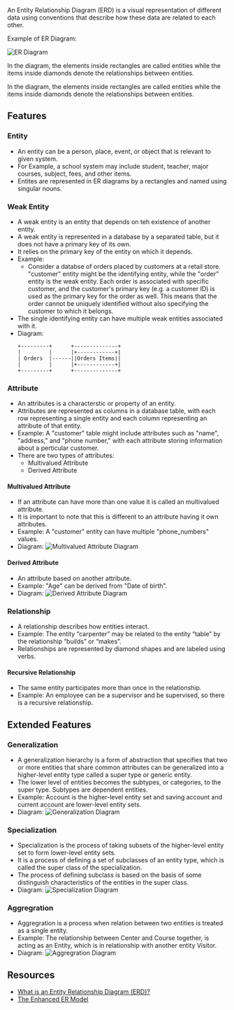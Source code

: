An Entity Relationship Diagram (ERD) is a visual representation of different
data using conventions that describe how these data are related to each other.

Example of ER Diagram:

![ER Diagram](./ER.svg)

In the diagram, the elements inside rectangles are called entities while the
items inside diamonds denote the relationships between entities.

In the diagram, the elements inside rectangles are called entities while the
items inside diamonds denote the relationships between entities.

## Features

### Entity

- An entity can be a person, place, event, or object that is relevant to given
  system.
- For Example, a school system may include student, teacher, major courses,
  subject, fees, and other items.
- Entites are represented in ER diagrams by a rectangles and named using
  singular nouns.

### Weak Entity

- A weak entity is an entity that depends on teh existence of another entity.
- A weak entity is represented in a database by a separated table, but it does
  not have a primary key of its own.
- It relies on the primary key of the entity on which it depends.
- Example:
  - Consider a databse of orders placed by customers at a retail store.
    "customer" entity might be the identifying entity, while the "order" entity
    is the weak entity. Each order is associated with specific customer, and the
    customer's primary key (e.g. a customer ID) is used as the primary key for
    the order as well. This means that the order cannot be uniquely identified
    without also specifying the customer to which it belongs.
- The single identifying entity can have multiple weak entities associated with
  it.
- Diagram:
  ```
  +---------+      +--------------+
  |         |      |+------------+|
  | Orders  |------||Orders Items||
  |         |      |+------------+|
  +---------+      +--------------+
  ```

### Attribute

- An attributes is a characterstic or property of an entity.
- Attributes are represented as columns in a database table, with each row
  representing a single entity and each column representing an attribute of that
  entity.
- Example: A "customer" table might include attributes such as "name",
  "address," and "phone number," with each attribute storing information about a
  perticular customer.
- There are two types of attributes:
  - Multivalued Attribute
  - Derived Attribute

#### Multivalued Attribute

- If an attribute can have more than one value it is called an multivalued
  attribute.
- It is important to note that this is different to an attribute having it own
  attributes.
- Example: A "customer" entity can have multiple "phone_numbers" values.
- Diagram: ![Multivalued Attribute Diagram](./Multivalued-Attribute.svg)

#### Derived Attribute

- An attribute based on another attribute.
- Example: "Age" can be derived from "Date of birth".
- Diagram: ![Derived Attribute Diagram](./Derived-Attribute.svg)

### Relationship

- A relationship describes how entities interact.
- Example: The entity “carpenter” may be related to the entity “table” by the
  relationship “builds” or “makes”.
- Relationships are represented by diamond shapes and are labeled using verbs.

#### Recursive Relationship

- The same entity participates more than once in the relationship.
- Example: An employee can be a supervisor and be supervised, so there is a
  recursive relationship.

## Extended Features

### Generalization

- A generalization hierarchy is a form of abstraction that specifies that two or
  more entities that share common attributes can be generalized into a
  higher-level entity type called a super type or generic entity.
- The lower level of entities becomes the subtypes, or categories, to the super
  type. Subtypes are dependent entities.
- Example: Account is the higher-level entity set and saving account and current
  account are lower-level entity sets.
- Diagram: ![Generalization Diagram](./Generalization.webp)

### Specialization

- Specialization is the process of taking subsets of the higher-level entity set
  to form lower-level entity sets.
- It is a process of defining a set of subclasses of an entity type, which is
  called the super class of the specialization.
- The process of defining subclass is based on the basis of some distinguish
  characteristics of the entities in the super class.
- Diagram: ![Specialization Diagram](./Specialization.webp)

### Aggregration

- Aggregration is a process when relation between two entities is treated as a
  single entity.
- Example: The relationship between Center and Course together, is acting as an
  Entity, which is in relationship with another entity Visitor.
- Diagram: ![Aggregration Diagram](./Aggregration.webp)

## Resources

- [What is an Entity Relationship Diagram (ERD)?](https://www.lucidchart.com/pages/er-diagrams)
- [The Enhanced ER Model](https://www.studytonight.com/dbms/generalization-and-specialization.php)
